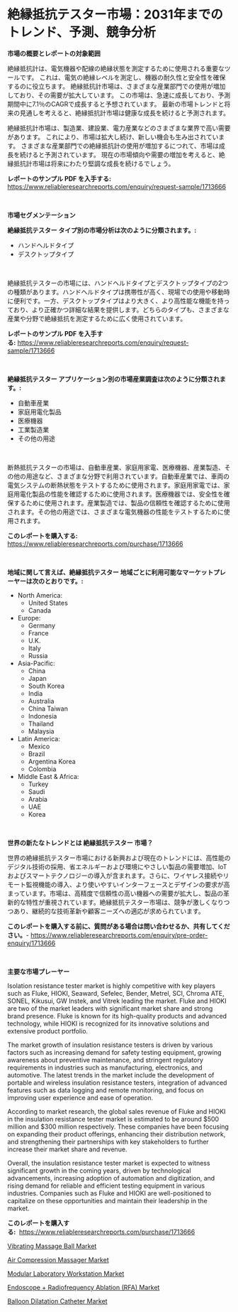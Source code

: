 <p><h1>絶縁抵抗テスター市場：2031年までのトレンド、予測、競争分析</h1></p><p><strong>市場の概要とレポートの対象範囲</strong></p>
<p><p>絶縁抵抗計は、電気機器や配線の絶縁状態を測定するために使用される重要なツールです。 これは、電気の絶縁レベルを測定し、機器の耐久性と安全性を確保するのに役立ちます。 絶縁抵抗計市場は、さまざまな産業部門での使用が増加しており、その需要が拡大しています。 この市場は、急速に成長しており、予測期間中に7.1％のCAGRで成長すると予想されています。 最新の市場トレンドと将来の見通しを考えると、絶縁抵抗計市場は健康な成長を続けると予測されます。</p><p>絶縁抵抗計市場は、製造業、建設業、電力産業などのさまざまな業界で高い需要があります。 これにより、市場は拡大し続け、新しい機会も生み出されています。 さまざまな産業部門での絶縁抵抗計の使用が増加するにつれて、市場は成長を続けると予測されています。 現在の市場傾向や需要の増加を考えると、絶縁抵抗計市場は将来にわたり堅調な成長を続けるでしょう。</p></p>
<p><strong>レポートのサンプル PDF を入手する:</strong> <a href="https://www.reliableresearchreports.com/enquiry/request-sample/1713666">https://www.reliableresearchreports.com/enquiry/request-sample/1713666</a></p>
<p>&nbsp;</p>
<p><strong>市場セグメンテーション</strong></p>
<p><strong>絶縁抵抗テスター タイプ別の市場分析は次のように分類されます。:</strong></p>
<p><ul><li>ハンドヘルドタイプ</li><li>デスクトップタイプ</li></ul></p>
<p>&nbsp;</p>
<p><p>絶縁抵抗テスターの市場には、ハンドヘルドタイプとデスクトップタイプの2つの種類があります。ハンドヘルドタイプは携帯性が高く、現場での使用や移動時に便利です。一方、デスクトップタイプはより大きく、より高性能な機能を持っており、より正確かつ詳細な結果を提供します。どちらのタイプも、さまざまな産業や分野で絶縁抵抗を測定するために広く使用されています。</p></p>
<p><strong>レポートのサンプル PDF を入手する:</strong>&nbsp;<a href="https://www.reliableresearchreports.com/enquiry/request-sample/1713666">https://www.reliableresearchreports.com/enquiry/request-sample/1713666</a></p>
<p>&nbsp;</p>
<p><strong> 絶縁抵抗テスター アプリケーション別の市場産業調査は次のように分類されます。:</strong></p>
<p><ul><li>自動車産業</li><li>家庭用電化製品</li><li>医療機器</li><li>工業製造業</li><li>その他の用途</li></ul></p>
<p>&nbsp;</p>
<p><p>断熱抵抗テスターの市場は、自動車産業、家庭用家電、医療機器、産業製造、その他の用途など、さまざまな分野で利用されています。自動車産業では、車両の電気システムの断熱状態をテストするために使用されます。家庭用家電では、家庭用電化製品の性能を確認するために使用されます。医療機器では、安全性を確保するために使用されます。産業製造では、製品の信頼性を確認するために使用されます。その他の用途では、さまざまな電気機器の性能をテストするために使用されます。</p></p>
<p><strong>このレポートを購入する:</strong>&nbsp; <a href="https://www.reliableresearchreports.com/purchase/1713666">https://www.reliableresearchreports.com/purchase/1713666</a></p>
<p>&nbsp;</p>
<p><strong>地域に関して言えば、絶縁抵抗テスター 地域ごとに利用可能なマーケットプレーヤーは次のとおりです。:</strong></p>
<p><ul>
    <li>
        North America:
        <ul>
            <li>United States</li>
            <li>Canada</li>
        </ul>
    </li>
    <li>
        Europe:
        <ul>
            <li>Germany</li>
            <li>France</li>
            <li>U.K.</li>
            <li>Italy</li>
            <li>Russia</li>
        </ul>
    </li>
    <li>
        Asia-Pacific:
        <ul>
            <li>China</li>
            <li>Japan</li>
            <li>South Korea</li>
            <li>India</li>
            <li>Australia</li>
            <li>China Taiwan</li>
            <li>Indonesia</li>
            <li>Thailand</li>
            <li>Malaysia</li>
        </ul>
    </li>
    <li>
        Latin America:
        <ul>
            <li>Mexico</li>
            <li>Brazil</li>
            <li>Argentina Korea</li>
            <li>Colombia</li>
        </ul>
    </li>
    <li>
        Middle East & Africa:
        <ul>
            <li>Turkey</li>
            <li>Saudi</li>
            <li>Arabia</li>
            <li>UAE</li>
            <li>Korea</li>
        </ul>
    </li>
    </ul></p>
<p>&nbsp;</p>
<p><strong>世界の新たなトレンドとは 絶縁抵抗テスター 市場？</strong></p>
<p><p>世界の絶縁抵抗テスター市場における新興および現在のトレンドには、高性能のデジタル技術の採用、省エネルギーおよび環境にやさしい製品の需要増加、IoTおよびスマートテクノロジーの導入が含まれます。さらに、ワイヤレス接続やリモート監視機能の導入、より使いやすいインターフェースとデザインの要求が高まっています。市場は、高精度で信頼性の高い機器への需要が拡大し、製品の革新的な特性が重視されています。絶縁抵抗テスター市場は、競争が激しくなりつつあり、継続的な技術革新や顧客ニーズへの適応が求められています。</p></p>
<p><strong>このレポートを購入する前に、質問がある場合は問い合わせるか、共有してください。</strong>- <a href="https://www.reliableresearchreports.com/enquiry/pre-order-enquiry/1713666">https://www.reliableresearchreports.com/enquiry/pre-order-enquiry/1713666</a></p>
<p>&nbsp;</p>
<p><strong>主要な市場プレーヤー</strong></p>
<p><p>Isolation resistance tester market is highly competitive with key players such as Fluke, HIOKI, Seaward, Sefelec, Bender, Metrel, SCI, Chroma ATE, SONEL, Kikusui, GW Instek, and Vitrek leading the market. Fluke and HIOKI are two of the market leaders with significant market share and strong brand presence. Fluke is known for its high-quality products and advanced technology, while HIOKI is recognized for its innovative solutions and extensive product portfolio.</p><p>The market growth of insulation resistance testers is driven by various factors such as increasing demand for safety testing equipment, growing awareness about preventive maintenance, and stringent regulatory requirements in industries such as manufacturing, electronics, and automotive. The latest trends in the market include the development of portable and wireless insulation resistance testers, integration of advanced features such as data logging and remote monitoring, and focus on improving user experience and ease of operation.</p><p>According to market research, the global sales revenue of Fluke and HIOKI in the insulation resistance tester market is estimated to be around $500 million and $300 million respectively. These companies have been focusing on expanding their product offerings, enhancing their distribution network, and strengthening their partnerships with key stakeholders to further increase their market share and revenue.</p><p>Overall, the insulation resistance tester market is expected to witness significant growth in the coming years, driven by technological advancements, increasing adoption of automation and digitization, and rising demand for reliable and efficient testing equipment in various industries. Companies such as Fluke and HIOKI are well-positioned to capitalize on these opportunities and maintain their leadership in the market.</p></p>
<p><strong>このレポートを購入する:</strong>&nbsp;&nbsp;<a href="https://www.reliableresearchreports.com/purchase/1713666">https://www.reliableresearchreports.com/purchase/1713666</a></p>
<p><p><a href="https://view.publitas.com/reportprime-1/vibrating-massage-ball-market-share-market-new-trends-analysis-report-by-type-by-application-by-end-use-by-region-and-segment-forecasts-2024-2031/">Vibrating Massage Ball Market</a></p><p><a href="https://view.publitas.com/reportprime-1/air-compression-massager-market-research-report-unlocks-analysis-on-the-market-financial-status-market-size-and-market-revenue-upto-2031/">Air Compression Massager Market</a></p><p><a href="https://forested-sushi-9b0.notion.site/Modular-Laboratory-Workstation-Market-Size-Share-Trends-Analysis-Report-By-Material-By-Type-By--d87a20127e8b4569a6f0570d64d73808">Modular Laboratory Workstation Market</a></p><p><a href="https://summer-dogwood-3e9.notion.site/Decoding-the-Endoscope-Radiofrequency-Ablation-RFA-Market-A-Deep-Dive-into-the-Latest-Market-Tr-bc15bf12e619406cb0cce227c77310a6">Endoscope + Radiofrequency Ablation (RFA) Market</a></p><p><a href="https://lydian-appliance-61d.notion.site/Balloon-Dilatation-Catheter-Market-Research-Report-Provides-Critical-Insights-that-can-help-Shape-Bu-05bf1269aa2d4869852d6865112f0794">Balloon Dilatation Catheter Market</a></p></p>